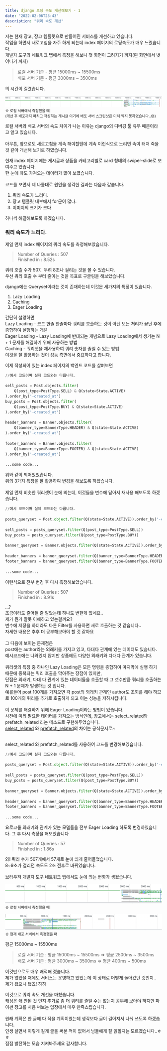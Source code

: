 ```yaml
---
title: django 로딩 속도 개선해보기 - 1
date: "2022-02-06T23:43"
description: "쿼리 속도 개선"
---
```


<p>
저는 현재 장고, 장고 템플릿으로 만들어진 서비스를 개선하고 있습니다.<br>
작업을 하면서 새로고침을 자주 하게 되는데 index 페이지의 로딩속도가 매우 느렸습니다.<br>
개발자 도구의 네트워크 탭에서 측정을 해보니 첫 화면이 그려지기 까지(흰 화면에서 벗어나기 까지)<br>

> 로컬 서버 기준 - 평균 15000ms ~ 15500ms<br>
> 배포 서버 기준 - 평균 3000ms ~ 3500ms<br>

의 시간이 걸렸습니다.<br>

</p>

![performance_before](./Images/performance_before.png)
<small>
⇧ 로컬 서버에서 측정했을 때
<br>
(개선 후 배포까지 마치고 작성하는 게시글 이기에 배포 서버 스크린샷은 미처 찍지 못하였습니다..😢)
</small>

<p>
로컬 서버와 배포 서버의 속도 차이가 나는 이유는 django의 디버깅 툴 유무 때문이라고 알고 있습니다.<br>
<br>
아무튼, 앞으로도 새로고침을 계속 해야할텐데 계속 이런식으로 느리면 속이 터져 죽을것 같아 개선해 보기로 하였습니다.

</p>

<p>
현재 index 페이지에는 게시글과 상품을 카테고리별로 card 형태의 swiper-slide로 보여주고 있습니다.<br>
한 눈에 봐도 가져오는 데이터가 많아 보였습니다.<br>
<br>
코드를 보면서 제 나름대로 원인을 생각한 결과는 다음과 같습니다.<br>

1. 쿼리 속도가 느리다.
2. 장고 템플릿 내부에서 for문이 많다.
3. 이미지의 크기가 크다

하나씩 해결해보도록 하겠습니다.

 </p>

### 쿼리 속도가 느리다.

제일 먼저 index 페이지의 쿼리 속도를 측정해보았습니다.

> Number of Queries : 507<br>
> Finished in : 8.52s

쿼리 호출 수가 507.. 무려 8초나 걸리는 것을 볼 수 있습니다. <br>
우선 쿼리 호출 수 부터 줄이는 것을 목표로 구글링을 해보았습니다.<br>

django에는 Queryset이라는 것이 존재하는데 이것은 세가지의 특징이 있습니다.

1. Lazy Loading
2. Caching
3. Eager Loading

간단히 설명하면<br>
Lazy Loading - 코드 한줄 한줄마다 쿼리를 호출하는 것이 아닌 모든 처리가 끝난 후에 종합하여 실행하는 개념<br>
Eager Loading - Lazy Loading에 반대되는 개념으로 Lazy Loading에서 생기는 N + 1 문제를 해결하기 위해 사용하는 방법 <br>
Caching - 쿼리셋을 재사용하여 쿼리 숫자를 줄일 수 있는 방법<br>
이것을 잘 활용하는 것이 성능 측면에서 중요하다고 합니다.<br>

이제 작성되어 있는 index 페이지의 백엔드 코드를 살펴보면<br>

```python
//예시 코드이며 실제 코드와는 다릅니다.

sell_posts = Post.objects.filter(
    Q(post_type=PostType.SELL) & Q(state=State.ACTIVE)
).order_by('-created_at')
buy_posts = Post.objects.filter(
    Q(post_type=PostType.BUY) & Q(state=State.ACTIVE)
).order_by('-created_at')

header_banners = Banner.objects.filter(
    Q(banner_type=BannerType.HEADER) & Q(state=State.ACTIVE)
).order_by('-created_at')

footer_banners = Banner.objects.filter(
    Q(banner_type=BannerType.FOOTER) & Q(state=State.ACTIVE)
).order_by('-created_at')

...some code...

```

위와 같이 되어있었습니다.<br>
위의 3가지 특징을 잘 활용하여 변경을 해보도록 하겠습니다.<br>
<br>
제일 먼저 비슷한 쿼리셋이 눈에 띄는데, 이것들을 변수에 담아서 재사용 해보도록 하겠습니다.<br>

```python
//예시 코드이며 실제 코드와는 다릅니다.

posts_queryset = Post.object.filter(Q(state=State.ACTIVE)).order_by('-created_at')

sell_posts = posts_queryset.filter(Q(post_type=PostType.SELL))
buy_posts = posts_queryset.filter(Q(post_type=PostType.BUY))

banner_queryset = Banner.objects.filter(Q(state=State.ACTIVE)).order_by('-created_at')

header_banners = banner_queryset.filter(Q(banner_type=BannerType.HEADER))
footer_banners = banner_queryset.filter(Q(banner_type=BannerType.FOOTER))

...some code...

```

이런식으로 전부 변경 후 다시 측정해보았습니다.<br>

> Number of Queries : 507<br>
> Finished in : 8.91s

...?<br>
조금이라도 줄어들 줄 알았는데 하나도 변한게 없네요..<br>
제가 뭔가 잘못 이해하고 있는걸까요?<br>
변수에 저장을 하더라도 다른 Filter를 사용하면 새로 호출하는 것 같습니다.. <br>
자세한 내용은 추후 더 공부해보아야 할 것 같아요 <br>
<br>
그 다음에 보이는 문제점은 <br>
post에는 author라는 외래키를 가지고 있고, 다대다 관계에 있는 데이터도 있습니다.<br>
예시코드에는 나와있지 않지만 상품에도 다양한 외래키와 다대다 관계가 있습니다.<br>
<br>
쿼리셋의 특징 중 하나인 Lazy Loading은 모든 명령을 종합하여 마지막에 실행 하기 때문에 중복되는 쿼리 호출을 막아주는 장점이 있지만,<br>
단점은 외래키, 다대 다 관계에 있는 데이터들을 호출할 때 그 갯수만큼 쿼리를 호출하는 N + 1 문제가 발생하는 것 입니다.<br>
예를들어 post 100개를 가져오면 각 post의 외래키 관계인 author도 조회를 해야 하므로 100개의 쿼리를 추가로 호출하게 되고 이는 성능을 저하시킵니다. <br>
<br>
이 문제를 해결하기 위해 Eager Loading이라는 방법이 있습니다.<br>
사전에 미리 필요한 데이터를 가져오는 방식인데, 장고에서는 select_related와 prefatch_related 라는 메소드로 구현해두었습니다.<br>
[select_related] 와 [prefatch_related]의 차이는 공식문서로~

[select_related]: https://docs.djangoproject.com/en/4.0/ref/models/querysets/#select-related
[prefatch_related]: https://docs.djangoproject.com/en/4.0/ref/models/querysets/#prefetch-related

<br>
select_related 와 prefatch_related를 사용하여 코드를 변경해보겠습니다.

```python
//예시 코드이며 실제 코드와는 다릅니다.

posts_queryset = Post.object.filter(Q(state=State.ACTIVE)).order_by('-created_at').select_related("author").prefetch_related("categories")

sell_posts = posts_queryset.filter(Q(post_type=PostType.SELL))
buy_posts = posts_queryset.filter(Q(post_type=PostType.BUY))

banner_queryset = Banner.objects.filter(Q(state=State.ACTIVE)).order_by('-created_at')

header_banners = banner_queryset.filter(Q(banner_type=BannerType.HEADER))
footer_banners = banner_queryset.filter(Q(banner_type=BannerType.FOOTER))

...some code...

```

요로코롬 외래키와 관계가 있는 모델들을 전부 Eager Loading 하도록 변경하였습니다.
그 후 다시 측정을 해보았습니다

> Number of Queries : 57<br>
> Finished in : 1.86s

와! 쿼리 수가 507개에서 57개로 눈에 띄게 줄어들었습니다.<br>
8~9초가 걸리던 속도도 2초 전후로 바뀌었습니다.<br>
<br>
브라우저 개발자 도구 네트워크 탭에서도 눈에 띄는 변화가 생겼습니다.<br>

![performance_after](./Images/performance_after.png)
<small>⇧ 로컬 서버에서 측정했을 때</small>

![deploy_after](./Images/deploy_after.png)
<small>⇧ 현재 배포 서버에서 측정했을 때</small>

평균 15000ms ~ 15500ms

> 로컬 서버 기준 : 평균 15000ms \~ 15500ms => 평균 2500ms \~ 3500ms<br>
> 배포 서버 기준 : 평균 3000ms \~ 3500ms => 평균 400ms \~ 500ms

이것만으로도 매우 쾌적해 졌습니다. <br>
제가 없었을 때에도 서비스는 운영하고 있었는데 이 상태로 어떻게 돌아갔던 것인지..<br>
제가 왔으니 됐죠! 하하<br>

이것으로 쿼리 속도 개선을 마쳤습니다.<br>
캐싱은 왜 안된 것 인지 추가로 좀 더 쿼리를 줄일 수는 없는지 공부해 보아야 하지만 파이썬 장고를 처음 써보는 입장에서 매우 만족스럽습니다.<br>
<br>
원래 계획은 한 글에 다 적을 계획이였는데 생각보다 글이 길어져서 나눠 쓰도록 하겠습니다.<br>
인생 살면서 이렇게 길게 글을 써본 적이 없어서 남들에게 잘 읽힐지는 모르겠습니다..ㅎㅎ<br>
점점 발전하는 모습 지켜봐주세요 감사합니다.
